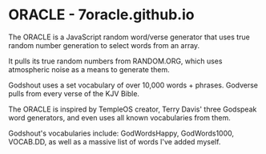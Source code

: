 # ORACLE - 7oracle.github.io

The ORACLE is a JavaScript random word/verse generator that uses true random number generation to select words from an array.

It pulls its true random numbers from RANDOM.ORG, which uses atmospheric noise as a means to generate them.

Godshout uses a set vocabulary of over 10,000 words + phrases. Godverse pulls from every verse of the KJV Bible.

The ORACLE is inspired by TempleOS creator, Terry Davis' three Godspeak word generators, and even uses all known vocabularies from them.

Godshout's vocabularies include: GodWordsHappy, GodWords1000, VOCAB.DD, as well as a massive list of words I've added myself.
